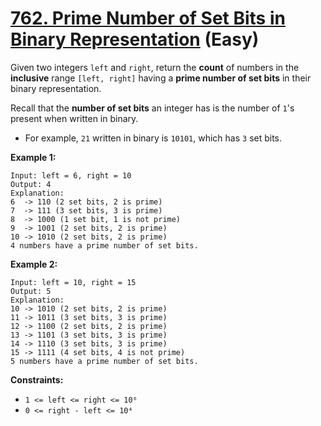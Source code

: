 # [762. Prime Number of Set Bits in Binary Representation][link] (Easy)

[link]: https://leetcode.com/problems/prime-number-of-set-bits-in-binary-representation/

Given two integers `left` and `right`, return the **count** of numbers in the **inclusive** range
`[left, right]` having a **prime number of set bits** in their binary representation.

Recall that the **number of set bits** an integer has is the number of `1`'s present when written in
binary.

- For example, `21` written in binary is `10101`, which has `3` set bits.

**Example 1:**

```
Input: left = 6, right = 10
Output: 4
Explanation:
6  -> 110 (2 set bits, 2 is prime)
7  -> 111 (3 set bits, 3 is prime)
8  -> 1000 (1 set bit, 1 is not prime)
9  -> 1001 (2 set bits, 2 is prime)
10 -> 1010 (2 set bits, 2 is prime)
4 numbers have a prime number of set bits.
```

**Example 2:**

```
Input: left = 10, right = 15
Output: 5
Explanation:
10 -> 1010 (2 set bits, 2 is prime)
11 -> 1011 (3 set bits, 3 is prime)
12 -> 1100 (2 set bits, 2 is prime)
13 -> 1101 (3 set bits, 3 is prime)
14 -> 1110 (3 set bits, 3 is prime)
15 -> 1111 (4 set bits, 4 is not prime)
5 numbers have a prime number of set bits.
```

**Constraints:**

- `1 <= left <= right <= 10⁶`
- `0 <= right - left <= 10⁴`
